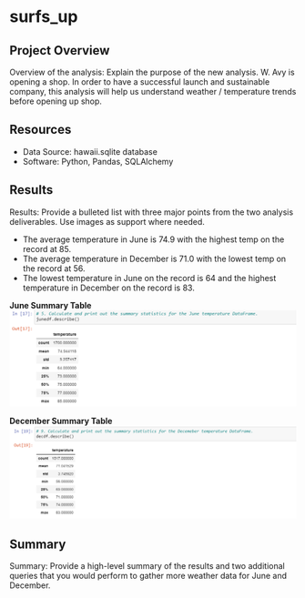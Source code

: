 # surfs_up
## Project Overview

Overview of the analysis: Explain the purpose of the new analysis.
W. Avy is opening a shop. In order to have a successful launch and sustainable company, this analysis will help us understand weather / temperature trends before opening up shop. 

## Resources
- Data Source: hawaii.sqlite database
- Software: Python, Pandas, SQLAlchemy

## Results
Results: Provide a bulleted list with three major points from the two analysis deliverables. Use images as support where needed.
* The average temperature in June is 74.9 with the highest temp on the record at 85. 
* The average temperature in December is 71.0 with the lowest temp on the record at 56. 
* The lowest temperature in June on the record is 64 and the highest temperature in December on the record is 83. <br>


**June Summary Table**
![June Summary Table](https://github.com/jinnabelle/surfs_up/blob/main/juneDF.png)

**December Summary Table**
![December Summary Table](https://github.com/jinnabelle/surfs_up/blob/main/decemberDF.png)

## Summary
Summary: Provide a high-level summary of the results and two additional queries that you would perform to gather more weather data for June and December.
